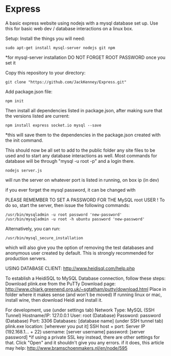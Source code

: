 # Express
A basic express website using nodejs with a mysql database set up.
Use this for basic web dev / database interactions on a linux box.

Setup:
Install the things you will need:

    sudo apt-get install mysql-server nodejs git npm 
  *for mysql-server installation DO NOT FORGET ROOT PASSWORD once you set it

Copy this repository to your directory:

    git clone "https://github.com/JackKenney/Express.git"

Add package.json file:

    npm init

Then install all dependencies listed in package.json, 
after making sure that the versions listed are current:

    npm install express socket.io mysql --save 
  *this will save them to the dependencies in the package.json created with the init command.

This should now be all set to add to the public folder any site files to be used and to start any database interactions as well. Most commands for database will be through "mysql -u root -p" and a login there. 

    nodejs server.js 
will run the server on whatever port is listed in running, on box ip (in dev)

if you ever forget the mysql password, it can be changed with 

PLEASE REMEMBER TO SET A PASSWORD FOR THE MySQL root USER !
To do so, start the server, then issue the following commands:

    /usr/bin/mysqladmin -u root password 'new-password'
    /usr/bin/mysqladmin -u root -h ubuntu password 'new-password'
Alternatively, you can run:

    /usr/bin/mysql_secure_installation
which will also give you the option of removing the test databases and anonymous user created by default. 
This is strongly recommended for production servers.

USING DATABASE CLIENT:
http://www.heidisql.com/help.php

To establish a HeidiSQL to MySQL Database connection, follow these steps:
Download plink.exe from the PuTTy Download page: http://www.chiark.greenend.org.uk/~sgtatham/putty/download.html
Place in folder where it makes sense (and won't be moved)
If running linux or mac, install wine, then download Heidi and install it.

For development, use 
(under settings tab)
    Network Type:  MySQL (SSH Tunnel)
    Hostname/IP:  127.0.0.1
    User: root (Database)
    Password: password (Database)
    Port: 3306
    Databases: [database name]
(under SSH tunnel tab)
    plink.exe location: [wherever you put it]
    SSH host + port: Server IP (192.168.1... + 22)
    username: [server username]
    password: [server password]
*if using a private SSL key instead, there are other settings for that.
Click "Open" and it shouldn't give you any errors.
    if it does, this article may help: http://www.bramschoenmakers.nl/en/node/595
